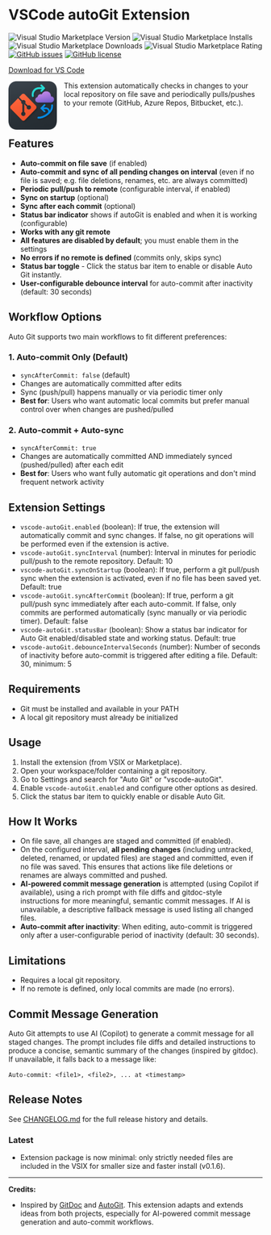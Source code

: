 # VSCode autoGit Extension

<!-- ![.github/workflows/BuildAndPublish.yml](https://github.com/carlocardella/vscode-autogit/workflows/.github/workflows/BuildAndPublish.yml/badge.svg?branch=master) -->
![Visual Studio Marketplace Version](https://img.shields.io/visual-studio-marketplace/v/carlocardella.vscode-autogit)
![Visual Studio Marketplace Installs](https://img.shields.io/visual-studio-marketplace/i/carlocardella.vscode-autogit)
![Visual Studio Marketplace Downloads](https://img.shields.io/visual-studio-marketplace/d/carlocardella.vscode-autogit)
![Visual Studio Marketplace Rating](https://img.shields.io/visual-studio-marketplace/r/carlocardella.vscode-autogit)
[![GitHub issues](https://img.shields.io/github/issues/carlocardella/vscode-autogit.svg)](https://github.com/carlocardella/vscode-autogit/issues)
[![GitHub license](https://img.shields.io/github/license/carlocardella/vscode-autogit.svg)](https://github.com/carlocardella/vscode-auto-git-extension/blob/master/LICENSE)
<!-- [![Twitter](https://img.shields.io/twitter/url/https/github.com/carlocardella/vscode-autogit.svg?style=social)](https://twitter.com/intent/tweet?text=Wow:&url=https%3A%2F%2Fgithub.com%2Fcarlocardella%2Fvscode-autogit) -->
<!-- [![Open in Visual Studio Code](https://open.vscode.dev/badges/open-in-vscode.svg)](https://open.vscode.dev/carlocardella/vscode-autogit) -->

[Download for VS Code](https://marketplace.visualstudio.com/items?itemName=CarloCardella.vscode-autogit)

<!-- [Download for VS Codium](https://open-vsx.org/extension/carlocardella/vscode-autogit) -->


<div align="left">
  <img src="icon2.png" alt="VSCode Auto Git Extension Icon" width="96" height="96" style="float:left; margin-right: 1em; margin-bottom: 1em;" />
</div>

This extension automatically checks in changes to your local repository on file save and periodically pulls/pushes to your remote (GitHub, Azure Repos, Bitbucket, etc.).

<br>

## Features
- **Auto-commit on file save** (if enabled)
- **Auto-commit and sync of all pending changes on interval** (even if no file is saved; e.g. file deletions, renames, etc. are always committed)
- **Periodic pull/push to remote** (configurable interval, if enabled)
- **Sync on startup** (optional)
- **Sync after each commit** (optional)
- **Status bar indicator** shows if autoGit is enabled and when it is working (configurable)
- **Works with any git remote**
- **All features are disabled by default**; you must enable them in the settings
- **No errors if no remote is defined** (commits only, skips sync)
- **Status bar toggle** - Click the status bar item to enable or disable Auto Git instantly.
- **User-configurable debounce interval** for auto-commit after inactivity (default: 30 seconds)

## Workflow Options

Auto Git supports two main workflows to fit different preferences:

### 1. Auto-commit Only (Default)
- `syncAfterCommit: false` (default)
- Changes are automatically committed after edits
- Sync (push/pull) happens manually or via periodic timer only
- **Best for**: Users who want automatic local commits but prefer manual control over when changes are pushed/pulled

### 2. Auto-commit + Auto-sync  
- `syncAfterCommit: true`
- Changes are automatically committed AND immediately synced (pushed/pulled) after each edit
- **Best for**: Users who want fully automatic git operations and don't mind frequent network activity

## Extension Settings
- `vscode-autoGit.enabled` (boolean): If true, the extension will automatically commit and sync changes. If false, no git operations will be performed even if the extension is active.
- `vscode-autoGit.syncInterval` (number): Interval in minutes for periodic pull/push to the remote repository. Default: 10
- `vscode-autoGit.syncOnStartup` (boolean): If true, perform a git pull/push sync when the extension is activated, even if no file has been saved yet. Default: true
- `vscode-autoGit.syncAfterCommit` (boolean): If true, perform a git pull/push sync immediately after each auto-commit. If false, only commits are performed automatically (sync manually or via periodic timer). Default: false
- `vscode-autoGit.statusBar` (boolean): Show a status bar indicator for Auto Git enabled/disabled state and working status. Default: true
- `vscode-autoGit.debounceIntervalSeconds` (number): Number of seconds of inactivity before auto-commit is triggered after editing a file. Default: 30, minimum: 5

## Requirements
- Git must be installed and available in your PATH
- A local git repository must already be initialized

## Usage
1. Install the extension (from VSIX or Marketplace).
2. Open your workspace/folder containing a git repository.
3. Go to Settings and search for "Auto Git" or "vscode-autoGit".
4. Enable `vscode-autoGit.enabled` and configure other options as desired.
5. Click the status bar item to quickly enable or disable Auto Git.

## How It Works
- On file save, all changes are staged and committed (if enabled).
- On the configured interval, **all pending changes** (including untracked, deleted, renamed, or updated files) are staged and committed, even if no file was saved. This ensures that actions like file deletions or renames are always committed and pushed.
- **AI-powered commit message generation** is attempted (using Copilot if available), using a rich prompt with file diffs and gitdoc-style instructions for more meaningful, semantic commit messages. If AI is unavailable, a descriptive fallback message is used listing all changed files.
- **Auto-commit after inactivity**: When editing, auto-commit is triggered only after a user-configurable period of inactivity (default: 30 seconds).

## Limitations
- Requires a local git repository.
- If no remote is defined, only local commits are made (no errors).

## Commit Message Generation

Auto Git attempts to use AI (Copilot) to generate a commit message for all staged changes. The prompt includes file diffs and detailed instructions to produce a concise, semantic summary of the changes (inspired by gitdoc). If unavailable, it falls back to a message like:

```
Auto-commit: <file1>, <file2>, ... at <timestamp>
```

## Release Notes

See [CHANGELOG.md](./CHANGELOG.md) for the full release history and details.

### Latest
- Extension package is now minimal: only strictly needed files are included in the VSIX for smaller size and faster install (v0.1.6).

---

**Credits:**
- Inspired by [GitDoc](https://github.com/lostintangent/gitdoc) and [AutoGit](https://github.com/Sonica-B/AutoGit/tree/main). This extension adapts and extends ideas from both projects, especially for AI-powered commit message generation and auto-commit workflows.
